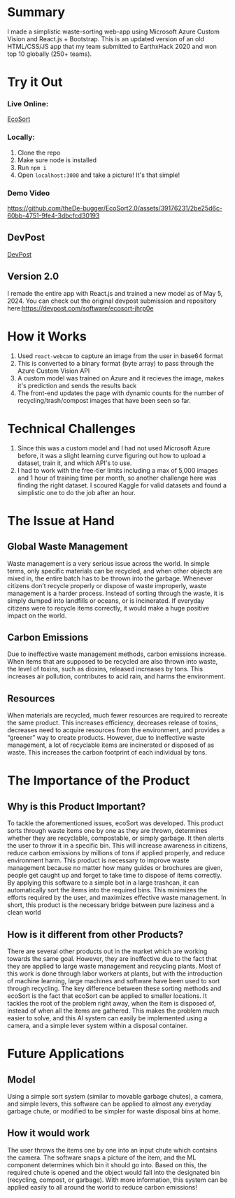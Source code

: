 # Summary

I made a simplistic waste-sorting web-app using Microsoft Azure Custom Vision and React.js + Bootstrap. This is an updated version of an old HTML/CSS/JS app that my team submitted to EarthxHack 2020 and won top 10 globally (250+ teams).

# Try it Out

### Live Online:

[EcoSort](https://ecosort.netlify.app/)

### Locally:

1. Clone the repo
2. Make sure node is installed
3. Run `npm i`
4. Open `localhost:3000` and take a picture!
   It's that simple!

### Demo Video
https://github.com/theDe-bugger/EcoSort2.0/assets/39176231/2be25d6c-60bb-4751-9fe4-3dbcfcd30193


## DevPost
[DevPost](https://devpost.com/software/ecosort-jhrp0e)

## Version 2.0

I remade the entire app with React.js and trained a new model as of May 5, 2024. You can check out the original devpost submission and repository here:https://devpost.com/software/ecosort-jhrp0e

# How it Works

1. Used `react-webcam` to capture an image from the user in base64 format
2. This is converted to a binary format (byte array) to pass through the Azure Custom Vision API
3. A custom model was trained on Azure and it recieves the image, makes it's prediction and sends the results back
4. The front-end updates the page with dynamic counts for the number of recycling/trash/compost images that have been seen so far.

# Technical Challenges

1. Since this was a custom model and I had not used Microsoft Azure before, it was a slight learning curve figuring out how to upload a dataset, train it, and which API's to use.
2. I had to work with the free-tier limits including a max of 5,000 images and 1 hour of training time per month, so another challenge here was finding the right dataset. I scoured Kaggle for valid datasets and found a simplistic one to do the job after an hour.

# The Issue at Hand

## Global Waste Management

Waste management is a very serious issue across the world. In simple terms, only specific materials can be recycled, and when other objects are mixed in, the entire batch has to be thrown into the garbage. Whenever citizens don’t recycle properly or dispose of waste improperly, waste management is a harder process. Instead of sorting through the waste, it is simply dumped into landfills or oceans, or is incinerated. If everyday citizens were to recycle items correctly, it would make a huge positive impact on the world.

## Carbon Emissions

Due to ineffective waste management methods, carbon emissions increase. When items that are supposed to be recycled are also thrown into waste, the level of toxins, such as dioxins, released increases by tons. This increases air pollution, contributes to acid rain, and harms the environment.

## Resources

When materials are recycled, much fewer resources are required to recreate the same product. This increases efficiency, decreases release of toxins, decreases need to acquire resources from the environment, and provides a “greener” way to create products. However, due to ineffective waste management, a lot of recyclable items are incinerated or disposed of as waste. This increases the carbon footprint of each individual by tons.

# The Importance of the Product

## Why is this Product Important?

To tackle the aforementioned issues, ecoSort was developed. This product sorts through waste items one by one as they are thrown, determines whether they are recyclable, compostable, or simply garbage. It then alerts the user to throw it in a specific bin. This will increase awareness in citizens, reduce carbon emissions by millions of tons if applied properly, and reduce environment harm. This product is necessary to improve waste management because no matter how many guides or brochures are given, people get caught up and forget to take time to dispose of items correctly. By applying this software to a simple bot in a large trashcan, it can automatically sort the items into the required bins. This minimizes the efforts required by the user, and maximizes effective waste management. In short, this product is the necessary bridge between pure laziness and a clean world

## How is it different from other Products?

There are several other products out in the market which are working towards the same goal. However, they are ineffective due to the fact that they are applied to large waste management and recycling plants. Most of this work is done through labor workers at plants, but with the introduction of machine learning, large machines and software have been used to sort through recycling. The key difference between these sorting methods and ecoSort is the fact that ecoSort can be applied to smaller locations. It tackles the root of the problem right away, when the item is disposed of, instead of when all the items are gathered. This makes the problem much easier to solve, and this AI system can easily be implemented using a camera, and a simple lever system within a disposal container.

# Future Applications

## Model

Using a simple sort system (similar to movable garbage chutes), a camera, and simple levers, this software can be applied to almost any everyday garbage chute, or modified to be simpler for waste disposal bins at home.

## How it would work

The user throws the items one by one into an input chute which contains the camera. The software snaps a picture of the item, and the ML component determines which bin it should go into. Based on this, the required chute is opened and the object would fall into the designated bin (recycling, compost, or garbage). With more information, this system can be applied easily to all around the world to reduce carbon emissions!
